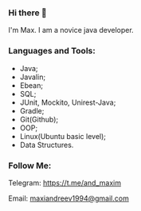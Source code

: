 ### Hi there 👋

I'm Max. I am a novice java developer. 

### Languages and Tools:

- Java;
- Javalin;
- Ebean;
- SQL;
- JUnit, Mockito, Unirest-Java;
- Gradle;
- Git(Github);
- OOP;
- Linux(Ubuntu basic level);
- Data Structures.

### Follow Me:

Telegram: https://t.me/and_maxim

Email: maxiandreev1994@gmail.com
